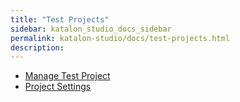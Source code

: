 ```yaml
---
title: "Test Projects" 
sidebar: katalon_studio_docs_sidebar
permalink: katalon-studio/docs/test-projects.html 
description: 
---
```

*   [Manage Test Project](/display/KD/Manage+Test+Project)
*   [Project Settings](/display/KD/Project+Settings)